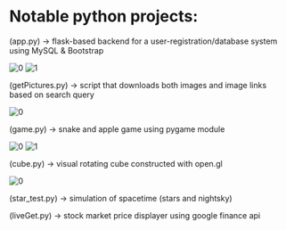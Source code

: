 # Notable python projects:

(app.py) -> flask-based backend for a user-registration/database system using MySQL & Bootstrap

![0](https://i.imgur.com/8o5FVs7.png)
![1](https://i.imgur.com/Mth4Pg6.png)

(getPictures.py) -> script that downloads both images and image links based on search query

![0](https://i.imgur.com/82h5D4c.jpg)

(game.py) -> snake and apple game using pygame module

![0](https://i.imgur.com/D5cVBdA.png)
![1](https://i.imgur.com/gGZ9oHP.png)

(cube.py) -> visual rotating cube constructed with open.gl

![0](https://i.imgur.com/7GVD7i9.png)

(star_test.py) -> simulation of spacetime (stars and nightsky)

(liveGet.py) -> stock market price displayer using google finance api
